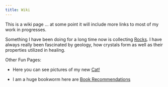 ```yaml
---
title: Wiki
---
```

<!-- <style>  -->
  <!-- body {
  background-image: url(images/coffeebean.jpeg);
  background-repeat:repeat; 
  background-size: 10em;
}
/* *{color:#000;} */ -->
<!-- </style> -->



This is a wiki page ... at some point it will include more links to most of my work in progresses.

Something I have been doing for a long time now is collecting [Rocks](rocks.html). I have always really been fascinated by geology, how crystals form as well as their properties utilized in healing. 

Other Fun Pages: 

- Here you can see pictures of my new [Cat!](cat!.html)
 
- I am a huge bookworm here are [Book Recommendations](bookrecs.html) 

